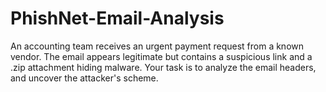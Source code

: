 # PhishNet-Email-Analysis
An accounting team receives an urgent payment request from a known vendor. The email appears legitimate but contains a suspicious link and a .zip attachment hiding malware. Your task is to analyze the email headers, and uncover the attacker's scheme.
